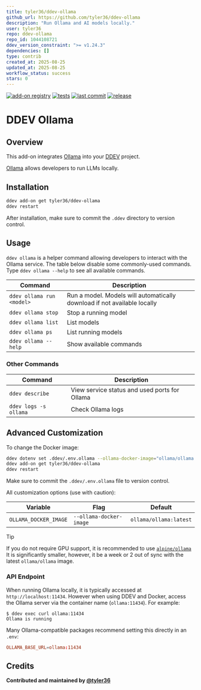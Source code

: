 ```yaml
---
title: tyler36/ddev-ollama
github_url: https://github.com/tyler36/ddev-ollama
description: "Run Ollama and AI models locally."
user: tyler36
repo: ddev-ollama
repo_id: 1044108721
ddev_version_constraint: ">= v1.24.3"
dependencies: []
type: contrib
created_at: 2025-08-25
updated_at: 2025-08-25
workflow_status: success
stars: 0
---
```


[![add-on registry](https://img.shields.io/badge/DDEV-Add--on_Registry-blue)](https://addons.ddev.com)
[![tests](https://github.com/tyler36/ddev-ollama/actions/workflows/tests.yml/badge.svg?branch=main)](https://github.com/tyler36/ddev-ollama/actions/workflows/tests.yml?query=branch%3Amain)
[![last commit](https://img.shields.io/github/last-commit/tyler36/ddev-ollama)](https://github.com/tyler36/ddev-ollama/commits)
[![release](https://img.shields.io/github/v/release/tyler36/ddev-ollama)](https://github.com/tyler36/ddev-ollama/releases/latest)

# DDEV Ollama

## Overview

This add-on integrates [Ollama](https://ollama.com/) into your [DDEV](https://ddev.com/) project.

[Ollama](https://ollama.com/) allows developers to run LLMs locally.

## Installation

```bash
ddev add-on get tyler36/ddev-ollama
ddev restart
```

After installation, make sure to commit the `.ddev` directory to version control.

## Usage

`ddev ollama` is a helper command allowing developers to interact with the Ollama service.
The table below disable some commonly-used commands. Type `ddev ollama --help` to see all available commands.

| Command                   | Description                                                              |
| ------------------------- | ------------------------------------------------------------------------ |
| `ddev ollama run <model>` | Run a model. Models will automatically download if not available locally |
| `ddev ollama stop`        | Stop a running model                                                     |
| `ddev ollama list`        | List models                                                              |
| `ddev ollama ps`          | List running models                                                      |
| `ddev ollama --help`      | Show available commands                                                  |

### Other Commands

| Command               | Description                                   |
| --------------------- | --------------------------------------------- |
| `ddev describe`       | View service status and used ports for Ollama |
| `ddev logs -s ollama` | Check Ollama logs                             |

## Advanced Customization

To change the Docker image:

```bash
ddev dotenv set .ddev/.env.ollama --ollama-docker-image="ollama/ollama:latest"
ddev add-on get tyler36/ddev-ollama
ddev restart
```

Make sure to commit the `.ddev/.env.ollama` file to version control.

All customization options (use with caution):

| Variable              | Flag                    | Default                |
| --------------------- | ----------------------- | ---------------------- |
| `OLLAMA_DOCKER_IMAGE` | `--ollama-docker-image` | `ollama/ollama:latest` |

> [!tip]
> If you do not require GPU support, it is recommended to use [`alpine/ollama`](https://hub.docker.com/r/alpine/ollama)
> It is significantly smaller, however, it be a week or 2 out of sync with the latest `ollama/ollama` image.

### API Endpoint

When running Ollama locally, it is typically accessed at `http://localhost:11434`.
However when using DDEV and Docker, access the Ollama server via the container name (`ollama:11434`). For example:

```shell
$ ddev exec curl ollama:11434
Ollama is running
```

Many Ollama-compatible packages recommend setting this directly in an `.env`:

```conf
OLLAMA_BASE_URL=ollama:11434
```

## Credits

**Contributed and maintained by [@tyler36](https://github.com/tyler36)**
